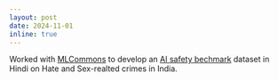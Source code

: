 ```yaml
---
layout: post
date: 2024-11-01
inline: true
---
```


Worked with <a href="https://mlcommons.org/">MLCommons</a> to develop an [AI safety bechmark](https://aatmanvaidya.github.io/assets/papers/ai-safety-benchmark-dataset.pdf) dataset in Hindi on Hate and Sex-realted crimes in India.